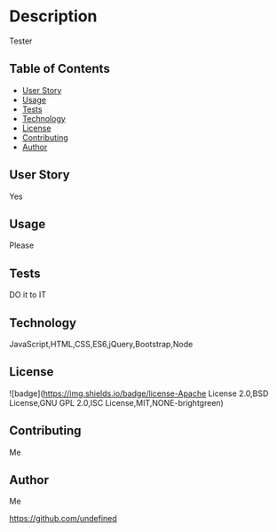 

  <h1 align="center># Tester</h1>

  ## Description

  Tester

  ## Table of Contents
  - [User Story](#userStory)
  - [Usage](#usage)
  - [Tests](#test)
  - [Technology](#technology)
  - [License](#license)
  - [Contributing](#contribution)
  - [Author](#credit)

  ## User Story

  Yes

  ## Usage

  Please

  ## Tests

  DO it to IT

  ## Technology

  JavaScript,HTML,CSS,ES6,jQuery,Bootstrap,Node

  ## License

  ![badge](https://img.shields.io/badge/license-Apache License 2.0,BSD License,GNU GPL 2.0,ISC License,MIT,NONE-brightgreen)<br />

  ## Contributing

  Me

  ## Author

  Me

  
 https://github.com/undefined

